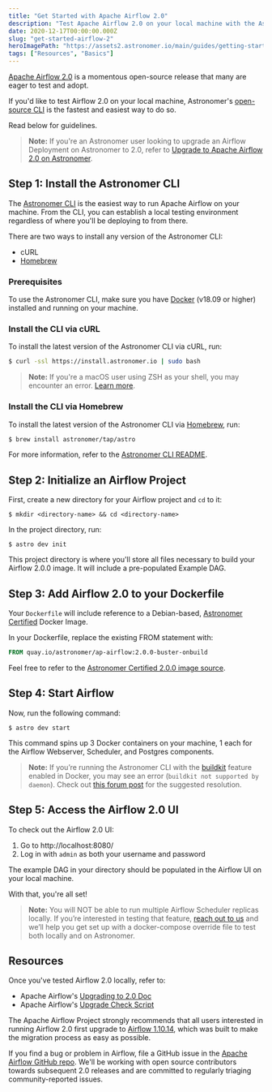 ```yaml
---
title: "Get Started with Apache Airflow 2.0"
description: "Test Apache Airflow 2.0 on your local machine with the Astronomer CLI."
date: 2020-12-17T00:00:00.000Z
slug: "get-started-airflow-2"
heroImagePath: "https://assets2.astronomer.io/main/guides/getting-started-airflow-2.png"
tags: ["Resources", "Basics"]
---
```


[Apache Airflow 2.0](https://www.astronomer.io/blog/introducing-airflow-2-0) is a momentous open-source release that many are eager to test and adopt.

If you'd like to test Airflow 2.0 on your local machine, Astronomer's [open-source CLI](https://github.com/astronomer/astro-cli) is the fastest and easiest way to do so.

Read below for guidelines.

> **Note:** If you're an Astronomer user looking to upgrade an Airflow Deployment on Astronomer to 2.0, refer to [Upgrade to Apache Airflow 2.0 on Astronomer](https://www.astronomer.io/docs/cloud/stable/customize-airflow/upgrade-to-airflow-2).

## Step 1: Install the Astronomer CLI

The [Astronomer CLI](https://github.com/astronomer/astro-cli) is the easiest way to run Apache Airflow on your machine. From the CLI, you can establish a local testing environment regardless of where you'll be deploying to from there.

There are two ways to install any version of the Astronomer CLI:

- cURL
- [Homebrew](https://brew.sh/)

### Prerequisites

To use the Astronomer CLI, make sure you have [Docker](https://www.docker.com/) (v18.09 or higher) installed and running on your machine.

### Install the CLI via cURL

To install the latest version of the Astronomer CLI via cURL, run:

```bash
$ curl -ssl https://install.astronomer.io | sudo bash
```

> **Note:** If you're a macOS user using ZSH as your shell, you may encounter an error. [Learn more](https://forum.astronomer.io/t/astro-cli-install-error-on-mac-zsh/659).

### Install the CLI via Homebrew

To install the latest version of the Astronomer CLI via [Homebrew](https://brew.sh/), run:

```bash
$ brew install astronomer/tap/astro
```

For more information, refer to the [Astronomer CLI README](https://github.com/astronomer/astro-cli#latest-version).

## Step 2: Initialize an Airflow Project

First, create a new directory for your Airflow project and `cd` to it:

```
$ mkdir <directory-name> && cd <directory-name>
```

In the project directory, run:

```
$ astro dev init
```

This project directory is where you'll store all files necessary to build your Airflow 2.0.0 image. It will include a pre-populated Example DAG.

## Step 3: Add Airflow 2.0 to your Dockerfile

Your `Dockerfile` will include reference to a Debian-based, [Astronomer Certified](https://www.astronomer.io/downloads/) Docker Image.

In your Dockerfile, replace the existing FROM statement with:

```dockerfile
FROM quay.io/astronomer/ap-airflow:2.0.0-buster-onbuild
```

Feel free to refer to the [Astronomer Certified 2.0.0 image source](https://github.com/astronomer/ap-airflow/tree/master/2.0.0/buster).

## Step 4: Start Airflow

Now, run the following command:

```
$ astro dev start
```

This command spins up 3 Docker containers on your machine, 1 each for the Airflow Webserver, Scheduler, and Postgres components.

> **Note:** If you’re running the Astronomer CLI with the [buildkit](https://docs.docker.com/develop/develop-images/build_enhancements/) feature enabled in Docker, you may see an error (`buildkit not supported by daemon`). Check out [this forum post](https://forum.astronomer.io/t/buildkit-not-supported-by-daemon-error-command-docker-build-t-airflow-astro-bcb837-airflow-latest-failed-failed-to-execute-cmd-exit-status-1/857) for the suggested resolution.

## Step 5: Access the Airflow 2.0 UI

To check out the Airflow 2.0 UI:

1. Go to http://localhost:8080/
2. Log in with `admin` as both your username and password

The example DAG in your directory should be populated in the Airflow UI on your local machine.

With that, you're all set!

> **Note:** You will NOT be able to run multiple Airflow Scheduler replicas locally. If you’re interested in testing that feature, [reach out to us](https://astronomer.io/contact) and we’ll help you get set up with a docker-compose override file to test both locally and on Astronomer.

## Resources

Once you've tested Airflow 2.0 locally, refer to:

- Apache Airflow's [Upgrading to 2.0 Doc](https://airflow.apache.org/docs/apache-airflow/stable/upgrading-to-2)
- Apache Airflow's [Upgrade Check Script](
https://airflow.apache.org/docs/apache-airflow/stable/upgrade-check.html#upgrade-check)

The Apache Airflow Project strongly recommends that all users interested in running Airflow 2.0 first upgrade to [Airflow 1.10.14](https://github.com/apache/airflow/releases/tag/1.10.14), which was built to make the migration process as easy as possible.

If you find a bug or problem in Airflow, file a GitHub issue in the [Apache Airflow GitHub repo]((https://github.com/apache/airflow/issues)). We'll be working with open source contributors towards subsequent 2.0 releases and are committed to regularly triaging community-reported issues.